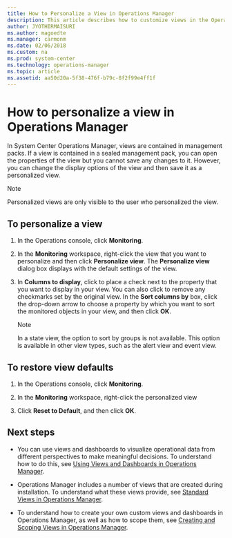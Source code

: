 ```yaml
---
title: How to Personalize a View in Operations Manager
description: This article describes how to customize views in the Operations Manager Operations console.
author: JYOTHIRMAISURI
ms.author: magoedte
ms.manager: carmonm
ms.date: 02/06/2018
ms.custom: na
ms.prod: system-center
ms.technology: operations-manager
ms.topic: article
ms.assetid: aa50d20a-5f38-476f-b79c-8f2f99e4ff1f
---
```


# How to personalize a view in Operations Manager

In System Center Operations Manager, views are contained in management packs. If a view is contained in a sealed management pack, you can open the properties of the view but you cannot save any changes to it. However, you can change the display options of the view and then save it as a personalized view.  
  
> [!NOTE]  
> Personalized views are only visible to the user who personalized the view.  
  
## To personalize a view  
  
1.  In the Operations console, click **Monitoring**.  
  
2.  In the **Monitoring** workspace, right-click the view that you want to personalize and then click **Personalize view**. The **Personalize view** dialog box displays with the default settings of the view.  
  
3.  In **Columns to display**, click to place a check next to the property that you want to display in your view. You can also click to remove any checkmarks set by the original view. In the **Sort columns by** box, click the drop-down arrow to choose a property by which you want to sort the monitored objects in your view, and then click **OK**.  
  
    > [!NOTE]  
    > In a state view, the option to sort by groups is not available. This option is available in other view types, such as the alert view and event view.  
  
## To restore view defaults  
  
1.  In the Operations console, click **Monitoring**.  
  
2.  In the **Monitoring** workspace, right-click the personalized view  
  
3.  Click **Reset to Default**, and then click **OK**.  
  
## Next steps

- You can use views and dashboards to visualize operational data from different perspectives to make meaningful decisions.  To understand how to do this, see [Using Views and Dashboards in Operations Manager](manage-console-using-views-dashboards.md).  

- Operations Manager includes a number of views that are created during installation.  To understand what these views provide, see [Standard Views in Operations Manager](manage-console-standard-views.md).  

- To understand how to create your own custom views and dashboards in Operations Manager,  as well as how to scope them, see [Creating and Scoping Views in Operations Manager](manage-console-scope-views.md).  
